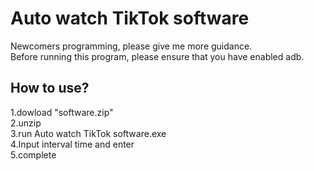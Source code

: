 # Auto watch TikTok software
Newcomers programming, please give me more guidance.<br>
Before running this program, please ensure that you have enabled adb.
## How to use?
1.dowload "software.zip"<br>
2.unzip<br>
3.run Auto watch TikTok software.exe<br>
4.Input interval time and enter<br>
5.complete
